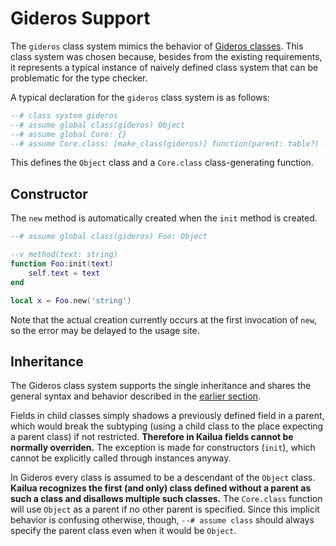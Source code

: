 # Gideros Support

The `gideros` class system mimics the behavior of [Gideros classes](http://docs.giderosmobile.com/classes_in_gideros.html). This class system was chosen because, besides from the existing requirements, it represents a typical instance of naively defined class system that can be problematic for the type checker.

A typical declaration for the `gideros` class system is as follows:

```lua
--# class system gideros
--# assume global class(gideros) Object
--# assume global Core: {}
--# assume Core.class: [make_class(gideros)] function(parent: table?) --> table
```

This defines the `Object` class and a `Core.class` class-generating function.

## Constructor

The `new` method is automatically created when the `init` method is created.

```lua
--# assume global class(gideros) Foo: Object

--v method(text: string)
function Foo:init(text)
    self.text = text
end

local x = Foo.new('string')
```

Note that the actual creation currently occurs at the first invocation of `new`, so the error may be delayed to the usage site.

## Inheritance

The Gideros class system supports the single inheritance and shares the general syntax and behavior described in the [earlier section](classes.html).

Fields in child classes simply shadows a previously defined field in a parent, which would break the subtyping (using a child class to the place expecting a parent class) if not restricted. **Therefore in Kailua fields cannot be normally overriden.** The exception is made for constructors (`init`), which cannot be explicitly called through instances anyway.

In Gideros every class is assumed to be a descendant of the `Object` class. **Kailua recognizes the first (and only) class defined without a parent as such a class and disallows multiple such classes.** The `Core.class` function will use `Object` as a parent if no other parent is specified. Since this implicit behavior is confusing otherwise, though, `--# assume class` should always specify the parent class even when it would be `Object`.

